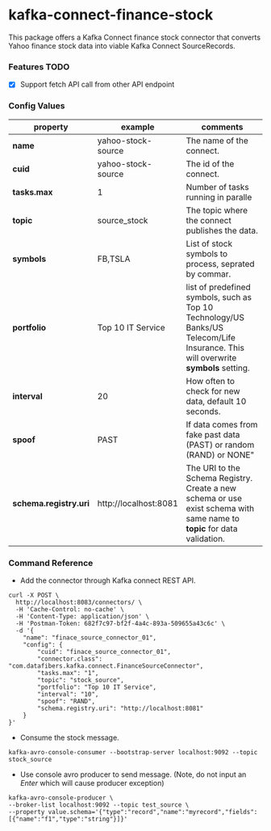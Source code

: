 # kafka-connect-finance-stock
This package offers a Kafka Connect finance stock connector that converts Yahoo finance stock data into viable Kafka Connect
SourceRecords.

### Features TODO
- [x] Support fetch API call from other API endpoint

### Config Values ###
| property       | example      | comments                                            |
|----------------|--------------|-----------------------------------------------------|
| __name__   |yahoo-stock-source            |The name of the connect. |
| __cuid__   |yahoo-stock-source            |The id of the connect. |
| __tasks.max__|1|Number of tasks running in paralle|
| __topic__      |source_stock  |The topic where the connect publishes the data.                         |
| __symbols__    |FB,TSLA       |List of stock symbols to process, seprated by commar.|
| __portfolio__  |Top 10 IT Service|list of predefined symbols, such as Top 10 Technology/US Banks/US Telecom/Life Insurance. This will overwrite __symbols__ setting.|
| __interval__   |20            |How often to check for new data, default 10 seconds. |
| __spoof__      |PAST          |If data comes from fake past data (PAST) or random (RAND) or NONE"|
| __schema.registry.uri__   |http://localhost:8081            |The URI to the Schema Registry. Create a new schema or use exist schema with same name to __topic__ for data validation.|


### Command Reference
* Add the connector through Kafka connect REST API.
```
curl -X POST \
  http://localhost:8083/connectors/ \
  -H 'Cache-Control: no-cache' \
  -H 'Content-Type: application/json' \
  -H 'Postman-Token: 682f7c97-bf2f-4a4c-893a-509655a43c6c' \
  -d '{
    "name": "finace_source_connector_01",
    "config": {
    	"cuid": "finace_source_connector_01",
        "connector.class": "com.datafibers.kafka.connect.FinanceSourceConnector",
        "tasks.max": "1",
        "topic": "stock_source",
        "portfolio": "Top 10 IT Service",
        "interval": "10",
        "spoof": "RAND",
        "schema.registry.uri": "http://localhost:8081"
    }
}'
```
* Consume the stock message.
```
kafka-avro-console-consumer --bootstrap-server localhost:9092 --topic stock_source
```
* Use console avro producer to send message. (Note, do not input an _Enter_ which will cause producer exception)
```
kafka-avro-console-producer \
--broker-list localhost:9092 --topic test_source \
--property value.schema='{"type":"record","name":"myrecord","fields":[{"name":"f1","type":"string"}]}'
```
